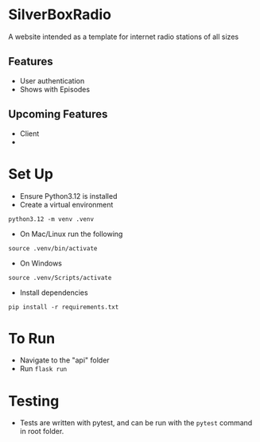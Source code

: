 # SilverBoxRadio

A website intended as a template for internet radio stations of all sizes

## Features
  - User authentication
  - Shows with Episodes

## Upcoming Features
  - Client
  - 

# Set Up

- Ensure Python3.12 is installed
- Create a virtual environment
```
python3.12 -m venv .venv
```
- On Mac/Linux run the following
```
source .venv/bin/activate
```
- On Windows
```
source .venv/Scripts/activate
```
- Install dependencies
```
pip install -r requirements.txt
```

# To Run
- Navigate to the "api" folder
- Run `flask run`

# Testing
- Tests are written with pytest, and can be run with the `pytest` command in root folder.
